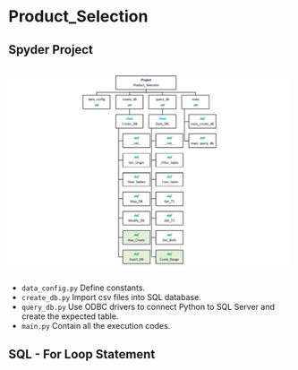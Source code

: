 # Product_Selection

## Spyder Project
<br>
<div align=center><img src="https://github.com/lclh813/Product_Selection/blob/master/0_Pic/P_0_Project_Structure.png"/></div>
<br>

- ```data_config.py``` Define constants.
- ```create_db.py``` Import csv files into SQL database.
- ```query_db.py``` Use ODBC drivers to connect Python to SQL Server and create the expected table.
- ```main.py``` Contain all the execution codes.

## SQL - For Loop Statement
